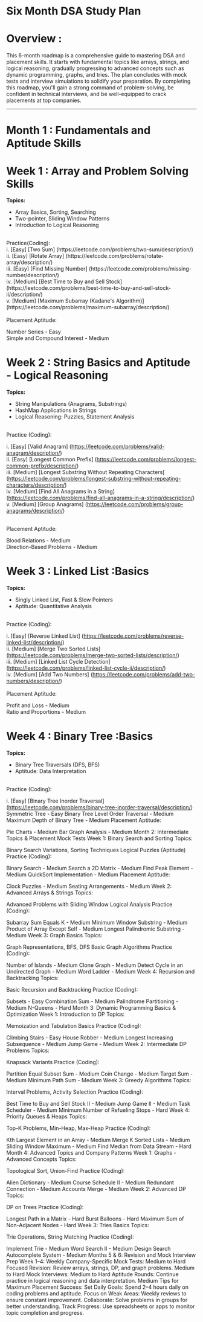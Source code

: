 # Six Month DSA Study Plan
# Overview :
This 6-month roadmap is a comprehensive guide to mastering DSA and placement skills. It starts with fundamental topics like arrays, strings, and logical reasoning, gradually progressing to advanced concepts such as dynamic programming, graphs, and tries. The plan concludes with mock tests and interview simulations to solidify your preparation. By completing this roadmap, you'll gain a strong command of problem-solving, be confident in technical interviews, and be well-equipped to crack placements at top companies.
***
# Month 1 : Fundamentals and Aptitude Skills
# Week 1 : Array and Problem Solving Skills
**Topics:**
+ Array Basics, Sorting, Searching
+ Two-pointer, Sliding Window Patterns
+ Introduction to Logical Reasoning
<br>
Practice(Coding):
<br>
i. [Easy]  [Two Sum]  (https://leetcode.com/problems/two-sum/description/)
<br>
ii.  [Easy]  [Rotate Array]  (https://leetcode.com/problems/rotate-array/description/)
<br>
iii.  [Easy]  [Find Missing Number]  (https://leetcode.com/problems/missing-number/description/)
<br>
iv.  [Medium]  [Best Time to Buy and Sell Stock]  (https://leetcode.com/problems/best-time-to-buy-and-sell-stock-ii/description/)
<br>
v.  [Medium]  [Maximum Subarray (Kadane's Algorithm)]  (https://leetcode.com/problems/maximum-subarray/description/) 
<br>
<br>
Placement Aptitude:

Number Series - Easy
<br>
Simple and Compound Interest - Medium
<br>
# Week 2 : String Basics and Aptitude - Logical Reasoning
**Topics:**

+ String Manipulations (Anagrams, Substrings)
+ HashMap Applications in Strings
+ Logical Reasoning: Puzzles, Statement Analysis
<br>
Practice (Coding):

i.  [Easy]  [Valid Anagram]  (https://leetcode.com/problems/valid-anagram/description/)
<br>
ii.  [Easy]  [Longest Common Prefix]  (https://leetcode.com/problems/longest-common-prefix/description/)
<br>
iii.  [Medium]  [Longest Substring Without Repeating Characters[  (https://leetcode.com/problems/longest-substring-without-repeating-characters/description/)
<br>
iv.  [Medium]  [Find All Anagrams in a String]  (https://leetcode.com/problems/find-all-anagrams-in-a-string/description/) 
<br>
v.  [Medium]  [Group Anagrams]  (https://leetcode.com/problems/group-anagrams/description/) 
<br>
<br>

Placement Aptitude:

Blood Relations - Medium
<br>
Direction-Based Problems - Medium
<br>
# Week 3 : Linked List :Basics 
**Topics:**

+ Singly Linked List, Fast & Slow Pointers
+ Aptitude: Quantitative Analysis
<br>
Practice (Coding):

i.  [Easy]  [Reverse Linked List]  (https://leetcode.com/problems/reverse-linked-list/description/) 
<br>
ii.  [Medium]  [Merge Two Sorted Lists]  (https://leetcode.com/problems/merge-two-sorted-lists/description/) 
<br>
iii.  [Medium]  [Linked List Cycle Detection]  (https://leetcode.com/problems/linked-list-cycle-ii/description/) 
<br>
iv.  [Medium]  [Add Two Numbers]  (https://leetcode.com/problems/add-two-numbers/description/)
<br>
<br>
Placement Aptitude:

Profit and Loss - Medium
<br>
Ratio and Proportions - Medium
<br>
# Week 4 : Binary Tree :Basics
**Topics:**

+ Binary Tree Traversals (DFS, BFS)
+ Aptitude: Data Interpretation
<br>
Practice (Coding):

i.  [Easy]  [Binary Tree Inorder Traversal]  (https://leetcode.com/problems/binary-tree-inorder-traversal/description/)
Symmetric Tree - Easy
Binary Tree Level Order Traversal - Medium
Maximum Depth of Binary Tree - Medium
Placement Aptitude:

Pie Charts - Medium
Bar Graph Analysis - Medium
Month 2: Intermediate Topics & Placement Mock Tests
Week 1: Binary Search and Sorting
Topics:

Binary Search Variations, Sorting Techniques
Logical Puzzles (Aptitude)
Practice (Coding):

Binary Search - Medium
Search a 2D Matrix - Medium
Find Peak Element - Medium
QuickSort Implementation - Medium
Placement Aptitude:

Clock Puzzles - Medium
Seating Arrangements - Medium
Week 2: Advanced Arrays & Strings
Topics:

Advanced Problems with Sliding Window
Logical Analysis
Practice (Coding):

Subarray Sum Equals K - Medium
Minimum Window Substring - Medium
Product of Array Except Self - Medium
Longest Palindromic Substring - Medium
Week 3: Graph Basics
Topics:

Graph Representations, BFS, DFS
Basic Graph Algorithms
Practice (Coding):

Number of Islands - Medium
Clone Graph - Medium
Detect Cycle in an Undirected Graph - Medium
Word Ladder - Medium
Week 4: Recursion and Backtracking
Topics:

Basic Recursion and Backtracking
Practice (Coding):

Subsets - Easy
Combination Sum - Medium
Palindrome Partitioning - Medium
N-Queens - Hard
Month 3: Dynamic Programming Basics & Optimization
Week 1: Introduction to DP
Topics:

Memoization and Tabulation Basics
Practice (Coding):

Climbing Stairs - Easy
House Robber - Medium
Longest Increasing Subsequence - Medium
Jump Game - Medium
Week 2: Intermediate DP Problems
Topics:

Knapsack Variants
Practice (Coding):

Partition Equal Subset Sum - Medium
Coin Change - Medium
Target Sum - Medium
Minimum Path Sum - Medium
Week 3: Greedy Algorithms
Topics:

Interval Problems, Activity Selection
Practice (Coding):

Best Time to Buy and Sell Stock II - Medium
Jump Game II - Medium
Task Scheduler - Medium
Minimum Number of Refueling Stops - Hard
Week 4: Priority Queues & Heaps
Topics:

Top-K Problems, Min-Heap, Max-Heap
Practice (Coding):

Kth Largest Element in an Array - Medium
Merge K Sorted Lists - Medium
Sliding Window Maximum - Medium
Find Median from Data Stream - Hard
Month 4: Advanced Topics and Company Patterns
Week 1: Graphs - Advanced Concepts
Topics:

Topological Sort, Union-Find
Practice (Coding):

Alien Dictionary - Medium
Course Schedule II - Medium
Redundant Connection - Medium
Accounts Merge - Medium
Week 2: Advanced DP
Topics:

DP on Trees
Practice (Coding):

Longest Path in a Matrix - Hard
Burst Balloons - Hard
Maximum Sum of Non-Adjacent Nodes - Hard
Week 3: Tries Basics
Topics:

Trie Operations, String Matching
Practice (Coding):

Implement Trie - Medium
Word Search II - Medium
Design Search Autocomplete System - Medium
Months 5 & 6: Revision and Mock Interview Prep
Week 1–4:
Weekly Company-Specific Mock Tests: Medium to Hard
Focused Revision: Review arrays, strings, DP, and graph problems. Medium to Hard
Mock Interviews: Medium to Hard
Aptitude Rounds: Continue practice in logical reasoning and data interpretation. Medium
Tips for Maximum Placement Success:
Set Daily Goals: Spend 2–4 hours daily on coding problems and aptitude.
Focus on Weak Areas: Weekly reviews to ensure constant improvement.
Collaborate: Solve problems in groups for better understanding.
Track Progress: Use spreadsheets or apps to monitor topic completion and progress.
